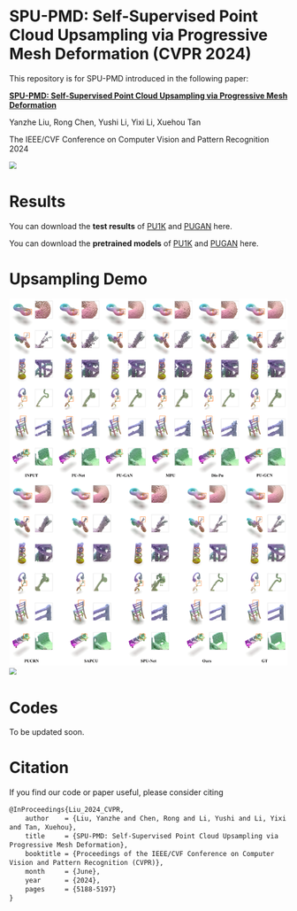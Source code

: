 # SPU-PMD: Self-Supervised Point Cloud Upsampling via Progressive Mesh Deformation (CVPR 2024)

This repository is for SPU-PMD introduced in the following paper:  

[**SPU-PMD: Self-Supervised Point Cloud Upsampling via Progressive Mesh Deformation**](https://openaccess.thecvf.com/content/CVPR2024/html/Liu_SPU-PMD_Self-Supervised_Point_Cloud_Upsampling_via_Progressive_Mesh_Deformation_CVPR_2024_paper.html)

Yanzhe Liu, Rong Chen, Yushi Li, Yixi Li, Xuehou Tan

The IEEE/CVF Conference on Computer Vision and Pattern Recognition 2024

<img src="./img/Overview_v2.png" style="zoom:80%;" />

# Results

You can download the **test results** of [PU1K](https://drive.google.com/drive/folders/1-Q1_xtnvBqGEfXQKhJOHQN__-OZN_xcY?usp=drive_link) and [PUGAN](https://drive.google.com/drive/folders/1rYZ0__Z1ZiZAJBlBNRk-p01Qd2mYeyRo?usp=drive_link) here.

You can download the **pretrained models** of [PU1K](https://drive.google.com/file/d/1v26YqHQ3CKZjSFOS3zW9F_SooAg5iyI9/view?usp=drive_link) and [PUGAN](https://drive.google.com/file/d/1576rtdgEoaO9D-6EbmwEJbgWbqEY7taf/view?usp=drive_link) here.

# Upsampling Demo

<img src="./img/result-pu1k.png" style="zoom:80%;" />

<img src="./img/result-scannet.png" style="zoom:80%;" />


# Codes
To be updated soon.

# Citation
If you find our code or paper useful, please consider citing
```
@InProceedings{Liu_2024_CVPR,
    author    = {Liu, Yanzhe and Chen, Rong and Li, Yushi and Li, Yixi and Tan, Xuehou},
    title     = {SPU-PMD: Self-Supervised Point Cloud Upsampling via Progressive Mesh Deformation},
    booktitle = {Proceedings of the IEEE/CVF Conference on Computer Vision and Pattern Recognition (CVPR)},
    month     = {June},
    year      = {2024},
    pages     = {5188-5197}
}
```
